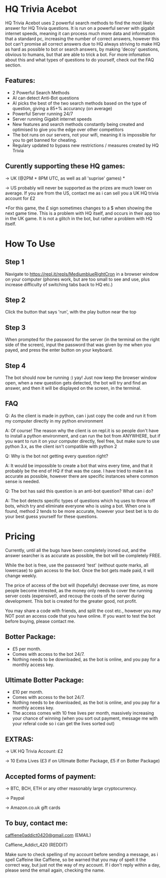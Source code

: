 # HQ Trivia Acebot

HQ Trivia Acebot uses 2 powerful search methods to find the most likely answer for HQ Trivia questions.
It is run on a powerful server with gigabit internet speeds, meaning it can process much more data and information that a standard pc, increasing the number of correct answers, however this bot can't promise all correct answers due to HQ always striving to make HQ as hard as possible to bot or search answers, by making 'decoy' questions, obvious to humans, but that are able to trick a bot. For more infomation about this and what types of questions to do yourself, check out the FAQ section.

Features:
-
* 2 Powerful Search Methods
* AI can detect Anti-Bot questions
* AI picks the best of the two search methods based on the type of question, giving a 85+% accurancy (on average)
* Powerful Server running 24/7
* Server running Gigabit internet speeds
* New features and search methods constantly being created and optimised to give you the edge over other competitors
* The bot runs on our servers, not your wifi, meaning it is impossible for you to get banned for cheating.
* Regulary updated to bypass new restrictions / measures created by HQ Trivia





Curently supporting these HQ games:
-
-> UK (@2PM + 8PM UTC, as well as all 'suprise' games) *

-> US probably will never be supported as the prizes are much lower on average. If you are from the US, contact me as i can sell you a UK HQ trivia account for £2

*For this game, the £ sign sometimes changes to a $ when showing the next game time. This is a problem with HQ itself, and occurs in their app too in the UK game. It is not a glitch in the bot, but rather a problem with HQ itself.

# How To Use

Step 1
-
Navigate to https://repl.it/repls/MediumblueRightCron in a browser window on your computer (phones work, but are too small to see and use, plus increase difficulty of switching tabs back to HQ etc.)

Step 2
-
Click the button that says 'run', with the play button near the top

Step 3
-
When prompted for the password for the server (in the terminal on the right side of the screen), input the password that was given by me when you payed, and press the enter button on your keyboard.

Step 4
-
The bot should now be running :) yay! Just now keep the browser window open, when a new question gets detected, the bot will try and find an answer, and then it will be displayed on the screen, in the terminal.

FAQ
-
Q: As the client is made in python, can i just copy the code and run it from my computer directly in my python environment

A: Of course! The reason why the client is on repl.it is so people don't have to install a python environment, and can run the bot from ANYWHERE, but if you want to run it on your computer directly, feel free, but make sure to use python 3.x, as the client isn't compatible with python 2

Q: Why is the bot not getting every question right?

A: It would be impossible to create a bot that wins every time, and that it probably be the end of HQ if that was the case. I have tried to make it as accurate as possible, however there are specific instances where common sense is needed.

Q: The bot has said this question is an anti-bot question? What can i do?

A: The bot detects specific types of questions which hq uses to throw off bots, which try and eliminate everyone who is using a bot. When one is found, method 2 tends to be more accurate, however your best bet is to do your best guess yourself for these questions.


# Pricing

Currently, until all the bugs have been completely ironed out, and the answer searcher is as accurate as possible, the bot will be completely FREE. 

While the bot is free, use the password 'test' (without quote marks, all lowercase) to gain access to the bot. Once the bot gets made paid, it will change weekly.

The price of access of the bot will (hopefully) decrease over time, as more people become intrested, as the money only needs to cover the running server costs (expensive!), and recoup the costs of the server during development. This bot is created for the greater good, not profit.

You may share a code with friends, and split the cost etc., however you may NOT post an access code that you have online. If you want to test the bot before buying, please contact me. 

Botter Package:
-
* £5 per month. 
* Comes with access to the bot 24/7. 
* Nothing needs to be downloaded, as the bot is online, and you pay for a monthly access key.

Ultimate Botter Package:
-
* £10 per month. 
* Comes with access to the bot 24/7. 
* Nothing needs to be downloaded, as the bot is online, and you pay for a monthly access key. 
* The access comes with 10 free lives per month, massively increasing your chance of winning (when you sort out payment, message me with your referal code so i can get the lives sorted out)

EXTRAS: 
-
-> UK HQ Trivia Account: £2

-> 10 Extra Lives (£3 if on Ultimate Botter Package, £5 if on Botter Package)

Accepted forms of payment:
-
-> BTC, BCH, ETH or any other reasonably large cryptocurrency.

-> Paypal

-> Amazon.co.uk gift cards

To buy, contact me:
-
caffiene0addict0420@gmail.com (EMAIL)

Caffiene_Addict_420 (REDDIT)

Make sure to check spelling of my account before sending a message, as i spell Caffeine like Caffiene, so be warned that you may of spelt it the correct way, but just not the way of my account. If i don't reply within a day, please send the email again, checking the name.
